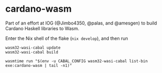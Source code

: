 # cardano-wasm

Part of an effort at IOG (@Jimbo4350, @palas, and @amesgen) to build Cardano Haskell libraries to Wasm.

Enter the Nix shell of the flake (`nix develop`), and then run

```console
wasm32-wasi-cabal update
wasm32-wasi-cabal build
```

```console
wasmtime run "$(env -u CABAL_CONFIG wasm32-wasi-cabal list-bin exe:cardano-wasm | tail -n1)"
```
